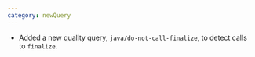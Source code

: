 ```yaml
---
category: newQuery
---
```

* Added a new quality query, `java/do-not-call-finalize`, to detect calls to `finalize`.

